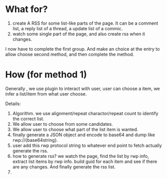 # What for?

1. create A RSS for some list-like parts of the page. It can be a comment list, a reply list of a thread, a update list of a commic.
2. watch some single part of the page, and also create rss when it changes.

I now have to complete the first group. And make an choice at the entry to allow choose second method, and then complete the method.

# How (for method 1)
Generally , we use plugin to interact with user, user can choose a item, we infer a list/item from what user choose.

Details:
1. Algorithm. we use alignment/repeat charactor/repeat count to identify the correct list.
2. We allow user to choose from some candidates.
3. We allow user to choose what part of the list item is wanted.
4. finally generate a JSON object and encode to base64 and dump like rwp://{base64string}.
5. user add this rwp protocol string to whatever end point to fetch actually generate the rss.
6. how to generate rss? we watch the page, find the list by rwp info, extract list items by rwp info. build guid for each item and see if there are any changes. And finally generate the rss list.
7. 
